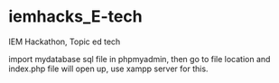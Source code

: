# iemhacks_E-tech
IEM Hackathon, Topic ed tech


import mydatabase sql file in phpmyadmin, then go to file location and index.php file will open up, use xampp server for this.
